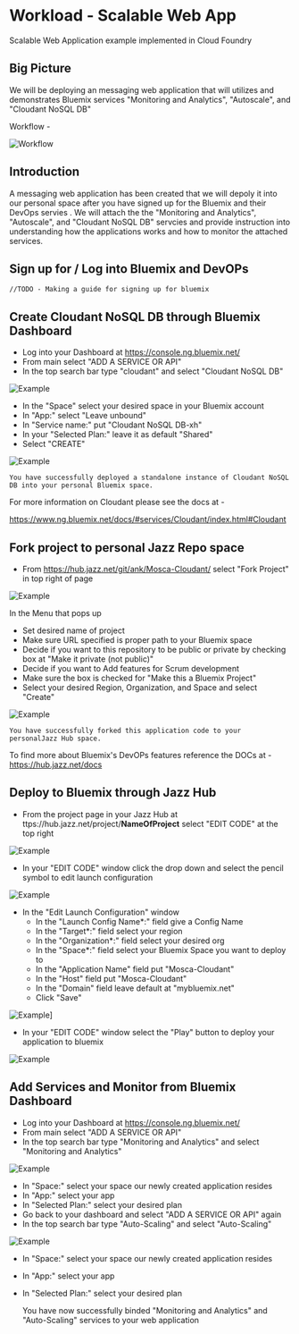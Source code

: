 # Workload - Scalable Web App

Scalable Web Application example implemented in Cloud Foundry 


## Big Picture

We will be deploying an messaging web application that will utilizes and demonstrates Bluemix services "Monitoring and Analytics",
"Autoscale", and "Cloudant NoSQL DB"

Workflow - 

![Workflow](images/WebHostingAppWorkflow.jpg)

## Introduction

A messaging web application has been created that we will depoly it into our personal space
after you have signed up for the Bluemix and their DevOps servies . We will attach the the
"Monitoring and Analytics", "Autoscale", and "Cloudant NoSQL DB" servcies and provide instruction
into understanding how the applications works and how to monitor the attached services.  

## Sign up for / Log into Bluemix and DevOPs

	//TODO - Making a guide for signing up for bluemix


## Create Cloudant NoSQL DB through Bluemix Dashboard
 

* Log into your Dashboard at https://console.ng.bluemix.net/
* From main select "ADD A SERVICE OR API"
* In the top search bar type "cloudant" and select "Cloudant NoSQL DB"

![Example](images/cloudant.jpg)

* In the "Space" select your desired space in your Bluemix account
* In "App:" select "Leave unbound"
* In "Service name:" put "Cloudant NoSQL DB-xh"
* In your "Selected Plan:" leave it as default "Shared"
* Select "CREATE"

![Example](images/AddService.jpg)

	You have successfully deployed a standalone instance of Cloudant NoSQL DB into your personal Bluemix space. 
For more information on Cloudant please see the docs at - 

https://www.ng.bluemix.net/docs/#services/Cloudant/index.html#Cloudant

## Fork project to personal Jazz Repo space 

* From https://hub.jazz.net/git/ank/Mosca-Cloudant/ select "Fork Project" in top right of page

![Example](images/fork.jpg)

In the Menu that pops up 

* Set desired name of project 
* Make sure URL specified is proper path to your Bluemix space 
* Decide if you want to this repository to be public or private by checking box at "Make it private (not public)"
* Decide if you want to Add features for Scrum development
* Make sure the box is checked for "Make this a Bluemix Project"
* Select your desired Region, Organization, and Space and select "Create"

![Example](images/create.jpg)

	You have successfully forked this application code to your personalJazz Hub space.
To find more about Bluemix's DevOPs features reference the DOCs at - 
https://hub.jazz.net/docs

## Deploy to Bluemix through Jazz Hub

* From the project page in your Jazz Hub at ttps://hub.jazz.net/project/**NameOfProject** select "EDIT CODE" at the top right

![Example](images/editcode.jpg)

* In your "EDIT CODE" window click the drop down and select the pencil symbol to edit launch configuration

![Example](images/editlaunch.jpg)

* In the "Edit Launch Configuration" window
	* In the "Launch Config Name*:" field give a Config Name 
	* In the "Target*:" field select your region
	* In the "Organization*:" field select your desired org
	* In the "Space*:" field select your Bluemix Space you want to deploy to
	* In the "Application Name" field put "Mosca-Cloudant"
	* In the "Host" field put "Mosca-Cloudant"
	* In the "Domain" field leave default at "mybluemix.net"
	* Click "Save"

![Example](images/launchconfig.jpg)]

* In your "EDIT CODE" window select the "Play" button to deploy your application to bluemix

![Example](images/play.jpg)



## Add Services and Monitor from Bluemix Dashboard

* Log into your Dashboard at https://console.ng.bluemix.net/
* From main select "ADD A SERVICE OR API"
* In the top search bar type "Monitoring and Analytics" and select "Monitoring and Analytics"

![Example](images/monitoring.jpg)

* In "Space:" select your space our newly created application resides
* In "App:" select your app 
* In "Selected Plan:" select your desired plan
* Go back to your dashboard and select "ADD A SERVICE OR API" again
* In the top search bar type "Auto-Scaling" and select "Auto-Scaling"

![Example](images/autoscale.jpg)

* In "Space:" select your space our newly created application resides
* In "App:" select your app 
* In "Selected Plan:" select your desired plan

	You have now successfully binded "Monitoring and Analytics" and "Auto-Scaling" services to your web application


